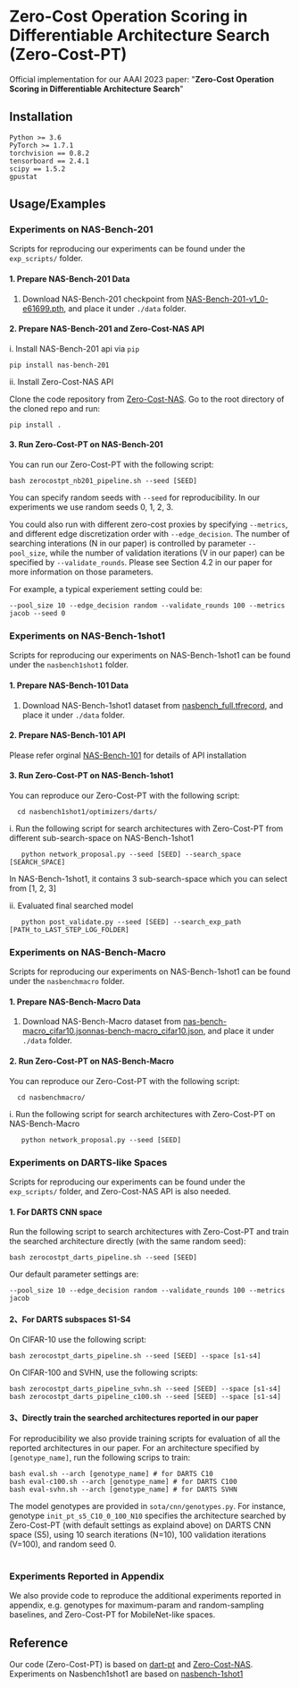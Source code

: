# Zero-Cost Operation Scoring in Differentiable Architecture Search (Zero-Cost-PT)
Official implementation for our AAAI 2023 paper: "**Zero-Cost Operation Scoring in Differentiable Architecture Search**"

## Installation 
```
Python >= 3.6
PyTorch >= 1.7.1
torchvision == 0.8.2
tensorboard == 2.4.1
scipy == 1.5.2
gpustat
```
    
## Usage/Examples

### Experiments on NAS-Bench-201
Scripts for reproducing our experiments can be found under the ```exp_scripts/``` folder.

#### 1. Prepare NAS-Bench-201 Data
1. Download NAS-Bench-201 checkpoint from [NAS-Bench-201-v1_0-e61699.pth](https://drive.google.com/file/d/1SKW0Cu0u8-gb18zDpaAGi0f74UdXeGKs/view), and place it under ```./data``` folder.

#### 2. Prepare NAS-Bench-201 and Zero-Cost-NAS API
i. Install NAS-Bench-201 api via `pip`
```
pip install nas-bench-201
```
ii. Install Zero-Cost-NAS API 

Clone the code repository from [Zero-Cost-NAS](https://github.com/SamsungLabs/zero-cost-nas). Go to the root directory of the cloned repo and run:
```
pip install .
```

#### 3. Run Zero-Cost-PT on NAS-Bench-201

You can run our Zero-Cost-PT with the following script:
```
bash zerocostpt_nb201_pipeline.sh --seed [SEED]
```
You can specify random seeds with ``` --seed ``` for reproducibility. In our experiments we use random seeds 0, 1, 2, 3. 

You could also run with different zero-cost proxies by specifying ```--metrics```, and different edge discretization order with ```--edge_decision```. The number of searching interations (N in our paper) is controlled by parameter ```--pool_size```, while the number of validation iterations (V in our paper) can be specified by ```--validate_rounds```. Please see Section 4.2 in our paper for more information on those parameters.

For example, a typical experiement setting could be: 

```--pool_size 10 --edge_decision random --validate_rounds 100 --metrics jacob --seed 0```

### Experiments on NAS-Bench-1shot1
Scripts for reproducing our experiments on NAS-Bench-1shot1 can be found under the ```nasbench1shot1``` folder.

#### 1. Prepare NAS-Bench-101 Data
1. Download NAS-Bench-1shot1 dataset from [nasbench_full.tfrecord](https://storage.googleapis.com/nasbench/nasbench_full.tfrecord), and place it under ```./data``` folder.

#### 2. Prepare NAS-Bench-101 API
Please refer orginal [NAS-Bench-101](https://github.com/google-research/nasbench) for details of API installation

#### 3. Run Zero-Cost-PT on NAS-Bench-1shot1

You can reproduce our Zero-Cost-PT with the following script:
```
  cd nasbench1shot1/optimizers/darts/
```
i. Run the following script for search architectures with Zero-Cost-PT from different sub-search-space on NAS-Bench-1shot1
```
   python network_proposal.py --seed [SEED] --search_space [SEARCH_SPACE]
```
In NAS-Bench-1shot1, it contains 3 sub-search-space which you can select from [1, 2, 3]

ii. Evaluated final searched model 
```
   python post_validate.py --seed [SEED] --search_exp_path [PATH_to_LAST_STEP_LOG_FOLDER]
```

### Experiments on NAS-Bench-Macro
Scripts for reproducing our experiments on NAS-Bench-1shot1 can be found under the ```nasbenchmacro``` folder.

#### 1. Prepare NAS-Bench-Macro Data
1. Download NAS-Bench-Macro dataset from [nas-bench-macro_cifar10.jsonnas-bench-macro_cifar10.json](https://github.com/xiusu/NAS-Bench-Macro/tree/master/data/nas-bench-macro_cifar10.json), and place it under ```./data``` folder.

#### 2. Run Zero-Cost-PT on NAS-Bench-Macro

You can reproduce our Zero-Cost-PT with the following script:
```
  cd nasbenchmacro/
```
i. Run the following script for search architectures with Zero-Cost-PT on NAS-Bench-Macro
```
   python network_proposal.py --seed [SEED] 
```

### Experiments on DARTS-like Spaces
Scripts for reproducing our experiments can be found under the ```exp_scripts/``` folder, and Zero-Cost-NAS API is also needed.

#### 1. For DARTS CNN space

Run the following script to search architectures with Zero-Cost-PT and train the searched architecture directly (with the same random seed): 
```
bash zerocostpt_darts_pipeline.sh --seed [SEED]
```
Our default parameter settings are: 

```--pool_size 10 --edge_decision random --validate_rounds 100 --metrics jacob```


#### 2、For DARTS subspaces S1-S4

On CIFAR-10 use the following script:

```
bash zerocostpt_darts_pipeline.sh --seed [SEED] --space [s1-s4] 
```

On CIFAR-100 and SVHN, use the following scripts:

```
bash zerocostpt_darts_pipeline_svhn.sh --seed [SEED] --space [s1-s4]
bash zerocostpt_darts_pipeline_c100.sh --seed [SEED] --space [s1-s4]
```

#### 3、Directly train the searched architectures reported in our paper

For reproducibility we also provide training scripts for evaluation of all the reported architectures in our paper. For an architecture specified by ```[genotype_name]```, run the following scrips to train:

```
bash eval.sh --arch [genotype_name] # for DARTS C10 
bash eval-c100.sh --arch [genotype_name] # for DARTS C100
bash eval-svhn.sh --arch [genotype_name] # for DARTS SVHN
```

The model genotypes are provided in ```sota/cnn/genotypes.py```. For instance, genotype `init_pt_s5_C10_0_100_N10` specifies the architecture searched by Zero-Cost-PT (with default settings as explaind above) on DARTS CNN space (S5), using 10 search iterations (N=10), 100 validation iterations (V=100), and random seed 0. 

#


### Experiments Reported in Appendix
We also provide code to reproduce the additional experiments reported in appendix, e.g. genotypes for maximum-param and random-sampling baselines, and Zero-Cost-PT for MobileNet-like spaces.



## Reference
Our code (Zero-Cost-PT) is based on [dart-pt](https://github.com/ruocwang/darts-pt) and [Zero-Cost-NAS](https://github.com/SamsungLabs/zero-cost-nas). Experiments on Nasbench1shot1 are based on [nasbench-1shot1](https://github.com/automl/nasbench-1shot1)

